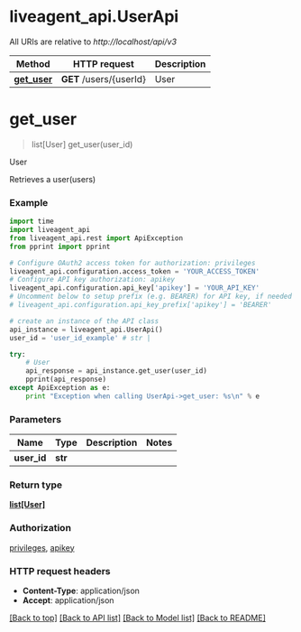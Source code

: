 # liveagent_api.UserApi

All URIs are relative to *http://localhost/api/v3*

Method | HTTP request | Description
------------- | ------------- | -------------
[**get_user**](UserApi.md#get_user) | **GET** /users/{userId} | User


# **get_user**
> list[User] get_user(user_id)

User

Retrieves a user(users)

### Example 
```python
import time
import liveagent_api
from liveagent_api.rest import ApiException
from pprint import pprint

# Configure OAuth2 access token for authorization: privileges
liveagent_api.configuration.access_token = 'YOUR_ACCESS_TOKEN'
# Configure API key authorization: apikey
liveagent_api.configuration.api_key['apikey'] = 'YOUR_API_KEY'
# Uncomment below to setup prefix (e.g. BEARER) for API key, if needed
# liveagent_api.configuration.api_key_prefix['apikey'] = 'BEARER'

# create an instance of the API class
api_instance = liveagent_api.UserApi()
user_id = 'user_id_example' # str | 

try: 
    # User
    api_response = api_instance.get_user(user_id)
    pprint(api_response)
except ApiException as e:
    print "Exception when calling UserApi->get_user: %s\n" % e
```

### Parameters

Name | Type | Description  | Notes
------------- | ------------- | ------------- | -------------
 **user_id** | **str**|  | 

### Return type

[**list[User]**](User.md)

### Authorization

[privileges](../README.md#privileges), [apikey](../README.md#apikey)

### HTTP request headers

 - **Content-Type**: application/json
 - **Accept**: application/json

[[Back to top]](#) [[Back to API list]](../README.md#documentation-for-api-endpoints) [[Back to Model list]](../README.md#documentation-for-models) [[Back to README]](../README.md)

